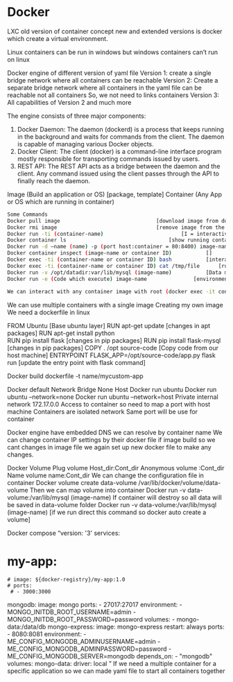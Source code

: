 # Docker



LXC old version of container concept new and extended versions is docker which create a virtual environment.

Linux containers can be run in windows but windows containers can’t run on linux

Docker engine of different version of yaml file
Version 1: create a single bridge network where all containers can be reachable
Version 2: Create a separate bridge network where all containers in the yaml file can be reachable not all containers
So, we not need to links containers
Version 3:  All capabilities of Version 2 and much more

The engine consists of three major components:
1.	Docker Daemon: The daemon (dockerd) is a process that keeps running in the background and waits for commands from the client. The daemon is capable of managing various Docker objects.
2.	Docker Client: The client  (docker) is a command-line interface program mostly responsible for transporting commands issued by users.
3.	REST API: The REST API acts as a bridge between the daemon and the client. Any command issued using the client passes through the API to finally reach the daemon.
	


Image (Build an application or OS) [package, template]
Container (Any App or OS which are running in container)



```bash
Some Commands
Docker pull image								[download image from dockerhub]
Docker rmi image								[remove image from the machine]
Docker run -ti (container-name) 						[I = interactive mode]
Docker container ls 								[show running containers]
Docker run -d –name (name) -p (port host:container = 80:8400) image-name			[]
Docker container inspect (image-name or container ID)			[]
Docker exec -ti (container-name or container ID) bash			[interact running container with cli mode]	
Docker exec -ti (container-name or container ID) cat /tmp/file		[run any command without interact container]
Docker run -v /opt/datadir:var/lib/mysql (image-name)			[Data map into host]
Docker run -e (Code which execute) image-name 				[environment variable can be changed if set up ENV in image file]
	
We can interact with any container image with root (docker exec -it cont-ID -u 0 /bin/bash)

 ```


We can use multiple containers with a single image
Creating my own image
We need a dockerfile in linux 

FROM Ubuntu								[Base ubuntu layer]
RUN apt-get update							[changes in apt packages]
RUN apt-get install python						
RUN pip install flask							[changes in pip packages]
RUN pip install flask-mysql						[changes in pip packages]
COPY . /opt source-code						[Copy code from our host machine]
ENTRYPOINT FLASK_APP=/opt/source-code/app.py flask run		[update the entry point with flask command]

Docker build dockerfile -t name/mycustom-app




Docker default Network 
Bridge	None	Host
Docker run ubuntu 	Docker run ubuntu –network=none	Docker run ubuntu –network=host
Private internal network
172.17.0.0
Access to container so need to map a port with host machine	Containers are isolated network	Same port will be use for container

Docker engine have embedded DNS we can resolve by container name 
We can change container IP settings by their docker file if image build so we cant changes in image file we again set up new docker file to make any changes.



Docker Volume
Plug volume
Host_dir:Cont_dir
Anonymous volume
:Cont_dir
Name volume
name:Cont_dir
We can change the configuration file in container
Docker volume create data-volume					/var/lib/docker/volume/data-volume
Then we can map volume into container
Docker run -v data-volume:/var/lib/mysql (image-name)
If container will destroy so all data will be saved in data-volume folder
Docker run -v data-volume:/var/lib/mysql (image-name) 		[if we run direct this command so docker auto create a volume]





Docker compose 
“version: '3'
services:
  # my-app:
    # image: ${docker-registry}/my-app:1.0
    # ports:
     # - 3000:3000
  mongodb:
    image: mongo
    ports:
     - 27017:27017
    environment:
     - MONGO_INITDB_ROOT_USERNAME=admin
     - MONGO_INITDB_ROOT_PASSWORD=password
    volumes:
     - mongo-data:/data/db
  mongo-express:
    image: mongo-express
    restart: always
    ports:
     - 8080:8081
    environment:
     - ME_CONFIG_MONGODB_ADMINUSERNAME=admin
     - ME_CONFIG_MONGODB_ADMINPASSWORD=password
     - ME_CONFIG_MONGODB_SERVER=mongodb
    depends_on:
     - "mongodb"
volumes:
  mongo-data:
    driver: local
”
If we need a multiple container for a specific application so we can made yaml file to start all containers together

